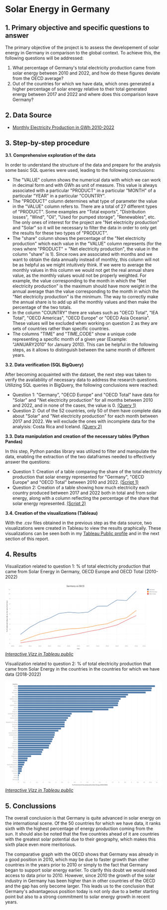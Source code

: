 # Solar Energy in Germany

## 1. Primary objective and specific questions to answer
The primary objective of the project is to assess the developement of solar energy in Germany in comparison to the global context. To achieve this, the following questions will be addressed: 
1. What percentage of Germany's total electricity production came from solar energy between 2010 and 2022, and how do these figures deviate from the OECD average?
2. Out of the countries for which we have data, which ones generated a higher percentage of solar energy relative to their total generated energy between 2017 and 2022 and where does this comparison leave Germany?

## 2. Data Source
- [Monthly Electricity Production in GWh 2010-2022](https://www.kaggle.com/datasets/ccanb23/iea-monthly-electricity-statistics?resource=download)

## 3. Step-by-step procedure

**3.1. Comprehensive exploration of the data**

In order to understand the structure of the data and prepare for the analysis some basic SQL queries were used, leading to the following conclusions:
- The "VALUE" column shows the numerical data with which we can work in decimal form and with GWh as unit of measure. This value is always associated with a particular "PRODUCT" in a particular "MONTH" of a particular "YEAR" in a particular "COUNTRY". 
- The "PRODUCT" column determines what type of parameter the value in the "VALUE" column refers to. There are a total of 27 different types of "PRODUCT". Some examples are "Total exports", "Distribution losses", "Wind", "Oil", "Used for pumped storage", "Renewables", etc. The only ones of interest for the project are "Net electricity production" and "Solar" so it will be necessary to filter the data in order to only get the results for these two types of "PRODUCT".
- The "share" column shows the percentage of the "Net electricity production" which each value in the "VALUE" column represents (for the rows where "PRODUCT" = "Net electricity production", the value in the column "share" is 1). Since rows are associated with months and we want to obtain the data annually instead of monthly, this column will not be as helpful as we might intuitively think. If we were to average the monthly values in this column we would not get the real annual share value, as the monthly values would not be properly weighted. For example, the value corresponding to the month in which the "Net electricity production" is the maximum should have more weight in the annual average than the value corresponding to the month in which the "Net electricity production" is the minimum. The way to correctly make the annual share is to add up all the monthly values and then make the percentage of the two totals.
- In the column "COUNTRY" there are values such as "OECD Total", "IEA Total", "OECD Americas", "OECD Europe" or "OECD Asia Oceania". These values will be excluded when working on question 2 as they are sets of countries rather than specific countries.
- The columns "TIME" and "TIME_CODE" show a unique code representing a specific month of a given year (Example: "JANUARY2010" for January 2010). This can be helpful in the following steps, as it allows to distinguish between the same month of different years.

**3.2. Data verification (SQL BigQuery)**

After becoming acquainted with the dataset, the next step was taken to verify the availability of necessary data to address the research questions. Utilizing SQL queries in BigQuery, the following conclusions were reached:
- Question 1: "Germany", "OECD Europe" and "OECD Total" have data for "Solar" and "Net electricity production" for all months between 2010 and 2022, and in none of the cases, the value is 0. [(Query 1)](code/SQL_queries.txt)
- Question 2: Out of the 52 countries, only 50 of them have complete data about "Solar" and "Net electricity production" for each month between 2017 and 2022. We will exclude the ones with incomplete data for the analyisis: Costa Rica and Iceland. [(Query 2)](code/SQL_queries.txt)

**3.3. Data manipulation and creation of the necessary tables (Python Pandas)**

In this step, Python pandas library was utilized to filter and manipulate the data, enabling the extraction of the two dataframes needed to effectively answer the questions:
- Question 1: Creation of a table comparing the share of the total electricty production that solar energy represented for "Germany", "OECD Europe" and "OECD Total" between 2010 and 2022. [(Script 1)](code/Q1.py)
- Question 2: Creation of a table showing how much electricity each country produced between 2017 and 2022 both in total and from solar energy, along with a column reflecting the percentage of the share that solar energy represented. [(Script 2)](code/Q2.py)

**3.4. Creation of the visualizations (Tableau)**

With the .csv files obtained in the previous step as the data source, two visualizations were created in Tableau to view the results graphically. These visualizations can be seen both in my [Tableau Public profile](https://public.tableau.com/app/profile/enrique.de.sus/vizzes) and in the next section of this report.


## 4. Results

Visualization related to question 1: % of total electricity production that came from Solar Energy in Germany, OECD Europe and OECD Total (2010-2022)

![Ejemplo de imagen](visualizations/Viz1.png)
[*Interactive Vizz in Tableau public*](https://public.tableau.com/app/profile/enrique.de.sus/viz/GermanyvsOECD_17129401671640/Hoja2)

Visualization related to question 2: % of total electricity production that came from Solar Energy in the countries in the countries for which we have data (2018-2022)
 
![Ejemplo de imagen](visualizations/Viz2.png)
[*Interactive Vizz in Tableau public*](https://public.tableau.com/app/profile/enrique.de.sus/viz/totalelectricityproducedbySolar/Hoja1)

## 5. Conclussions

The overall conclusion is that Germany is quite advanced in solar energy on the international scene. Of the 50 countries for which we have data, it ranks sixth with the highest percentage of energy production coming from the sun. It should also be noted that the five countries ahead of it are countries with the greatest solar potential due to their geography, which makes this sixth place even more meritorious.

The comparative graph with the OECD shows that Germany was already in a good position in 2010, which may be due to faster growth than other countries in the years prior to 2010 or simply to the fact that Germany began to support solar energy earlier. To clarify this doubt we would need access to data prior to 2010. However, since 2010 the growth of the solar industry in Germany has been higher than in other countries of the OECD and the gap has only become larger. This leads us to the conclusion that Germany's advantageous position today is not only due to a better starting point but also to a strong commitment to solar energy growth in recent years.
